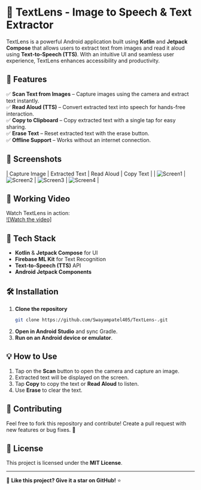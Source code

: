 # 📸 TextLens - Image to Speech & Text Extractor

TextLens is a powerful Android application built using **Kotlin** and **Jetpack Compose** that allows users to extract text from images and read it aloud using **Text-to-Speech (TTS)**. With an intuitive UI and seamless user experience, TextLens enhances accessibility and productivity.

## 🚀 Features

✅ **Scan Text from Images** – Capture images using the camera and extract text instantly.  
✅ **Read Aloud (TTS)** – Convert extracted text into speech for hands-free interaction.  
✅ **Copy to Clipboard** – Copy extracted text with a single tap for easy sharing.  
✅ **Erase Text** – Reset extracted text with the erase button.  
✅ **Offline Support** – Works without an internet connection.  

## 📱 Screenshots

| Capture Image | Extracted Text | Read Aloud | Copy Text |
| ![Screen1](app/src/main/java/com/appvantage/imagetospeech/ui/screenshots/Text_Lens_camera.jpg) | ![Screen2](app/src/main/java/com/appvantage/imagetospeech/ui/screenshots/Imagetotext_TextLens.jpg) | ![Screen3](app/src/main/java/com/appvantage/imagetospeech/ui/screenshots/ui_TextLens.jpg) | ![Screen4](app/src/main/java/com/appvantage/imagetospeech/ui/screenshots/Copy_to_clipboard_TextLens.jpg) | 

## 🎥 Working Video

Watch TextLens in action:  
[![Watch the video]](app/src/main/java/com/appvantage/imagetospeech/ui/screenshots/ui_TextLens.jpg)

## 🔧 Tech Stack

- **Kotlin** & **Jetpack Compose** for UI
- **Firebase ML Kit** for Text Recognition
- **Text-to-Speech (TTS)** API
- **Android Jetpack Components**

## 🛠 Installation

1. **Clone the repository**
   ```sh
   git clone https://github.com/Swayampatel405/TextLens-.git
   ```
2. **Open in Android Studio** and sync Gradle.
3. **Run on an Android device or emulator**.

## 💡 How to Use

1. Tap on the **Scan** button to open the camera and capture an image.
2. Extracted text will be displayed on the screen.
3. Tap **Copy** to copy the text or **Read Aloud** to listen.
4. Use **Erase** to clear the text.

## 🤝 Contributing

Feel free to fork this repository and contribute! Create a pull request with new features or bug fixes. 🎉

## 📜 License

This project is licensed under the **MIT License**.

---

🌟 **Like this project? Give it a star on GitHub!** ⭐
